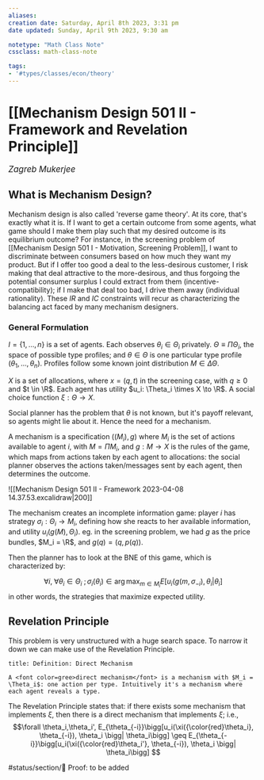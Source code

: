 ```yaml
---
aliases:
creation date: Saturday, April 8th 2023, 3:31 pm
date updated: Sunday, April 9th 2023, 9:30 am

notetype: "Math Class Note"
cssclass: math-class-note

tags: 
- '#types/classes/econ/theory'
---
```


# [[Mechanism Design 501 II - Framework and Revelation Principle]]
<span style = "font-size:120%"><i >Zagreb Mukerjee </i></span>

## What is Mechanism Design?

Mechanism design is also called 'reverse game theory'. At its core, that's exactly what it is. If I want to get a certain outcome from some agents, what game should I make them play such that my desired outcome is its equilibrium outcome? For instance, in the screening problem of [[Mechanism Design 501 I - Motivation, Screening Problem]], I want to discriminate between consumers based on how much they want my product. But if I offer too good a deal to the less-desirous customer, I risk making that deal attractive to the more-desirous, and thus forgoing the potential consumer surplus I could extract from them (incentive-compatibility); if I make that deal too bad, I drive them away (individual rationality). These $IR$ and $IC$ constraints will recur as characterizing the balancing act faced by many mechanism designers. 

### General Formulation

$I = \{1, \ldots, n\}$ is a set of agents. Each observes $\theta_i \in \Theta_i$ privately. $\Theta \equiv \Pi \Theta_i$, the space of possible type profiles; and $\theta \in \Theta$ is one particular type profile $(\theta_1, \ldots, \theta_n)$. Profiles follow some known joint distribution $M \in \Delta \Theta$. 

$X$ is a set of allocations, where $x = (q,t)$ in the screening case, with $q \geq 0$ and $t \in \R$. Each agent has utility $u_i: \Theta_i \times X \to \R$. A social choice function $\xi: \Theta \to X$. 

Social planner has the problem that $\theta$ is not known, but it's payoff relevant, so agents might lie about it. Hence the need for a mechanism. 

A mechanism is a specification $((M_i), g)$ where $M_i$ is the set of actions available to agent $i$, with $M = \Pi M_i$, and $g: M \to X$ is the rules of the game, which maps from actions taken by each agent to allocations: the social planner observes the actions taken/messages sent by each agent, then determines the outcome. 

![[Mechanism Design 501 II - Framework 2023-04-08 14.37.53.excalidraw|200]]

The mechanism creates an incomplete information game: player $i$ has strategy $\sigma_i: \Theta_i \to M_i$, defining how she reacts to her available information, and utility $u_i(g(M), \Theta_i)$. eg. in the screening problem, we had $g$ as the price bundles, $M_i = \R$, and $g(q) = (q, p(q))$. 

Then the planner has to look at the BNE of this game, which is characterized by: 

$$ \forall i,\; \forall \theta_i \in \Theta_i\ ; \sigma_i(\theta_i) \in \arg \max_{m \in M_i} E\bigg[ u_i(g(m, \sigma_{-i}), \theta_i \bigg|\theta_i\bigg] $$
in other words, the strategies that maximize expected utility. 


## Revelation Principle

This problem is very unstructured with a huge search space. To narrow it down we can make use of the Revelation Principle. 

```ad-important
title: Definition: Direct Mechanism

A <font color=gree>direct mechanism</font> is a mechanism with $M_i = \Theta_i$: one action per type. Intuitively it's a mechanism where each agent reveals a type.
```

The Revelation Principle states that: if there exists some mechanism that implements $\xi$, then there is a direct mechanism that implements $\xi$; i.e., 
$$\forall \theta_i,\theta_i', E_{\theta_{-i}}\bigg[u_i(\xi({\color{red}\theta_i}, \theta_{-i}), \theta_i \bigg| \theta_i\bigg] \geq E_{\theta_{-i}}\bigg[u_i(\xi({\color{red}\theta_i'}, \theta_{-i}), \theta_i \bigg| \theta_i\bigg] $$

#status/section/🚧 Proof: to be added